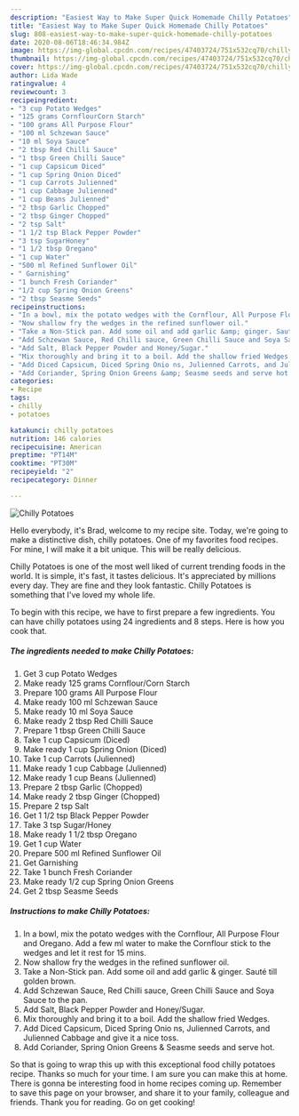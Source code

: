 ```yaml
---
description: "Easiest Way to Make Super Quick Homemade Chilly Potatoes"
title: "Easiest Way to Make Super Quick Homemade Chilly Potatoes"
slug: 808-easiest-way-to-make-super-quick-homemade-chilly-potatoes
date: 2020-08-06T18:46:34.984Z
image: https://img-global.cpcdn.com/recipes/47403724/751x532cq70/chilly-potatoes-recipe-main-photo.jpg
thumbnail: https://img-global.cpcdn.com/recipes/47403724/751x532cq70/chilly-potatoes-recipe-main-photo.jpg
cover: https://img-global.cpcdn.com/recipes/47403724/751x532cq70/chilly-potatoes-recipe-main-photo.jpg
author: Lida Wade
ratingvalue: 4
reviewcount: 3
recipeingredient:
- "3 cup Potato Wedges"
- "125 grams CornflourCorn Starch"
- "100 grams All Purpose Flour"
- "100 ml Schzewan Sauce"
- "10 ml Soya Sauce"
- "2 tbsp Red Chilli Sauce"
- "1 tbsp Green Chilli Sauce"
- "1 cup Capsicum Diced"
- "1 cup Spring Onion Diced"
- "1 cup Carrots Julienned"
- "1 cup Cabbage Julienned"
- "1 cup Beans Julienned"
- "2 tbsp Garlic Chopped"
- "2 tbsp Ginger Chopped"
- "2 tsp Salt"
- "1 1/2 tsp Black Pepper Powder"
- "3 tsp SugarHoney"
- "1 1/2 tbsp Oregano"
- "1 cup Water"
- "500 ml Refined Sunflower Oil"
- " Garnishing"
- "1 bunch Fresh Coriander"
- "1/2 cup Spring Onion Greens"
- "2 tbsp Seasme Seeds"
recipeinstructions:
- "In a bowl, mix the potato wedges with the Cornflour, All Purpose Flour and Oregano. Add a few ml water to make the Cornflour stick to the wedges and let it rest for 15 mins."
- "Now shallow fry the wedges in the refined sunflower oil."
- "Take a Non-Stick pan. Add some oil and add garlic &amp; ginger. Sauté till golden brown."
- "Add Schzewan Sauce, Red Chilli sauce, Green Chilli Sauce and Soya Sauce to the pan."
- "Add Salt, Black Pepper Powder and Honey/Sugar."
- "Mix thoroughly and bring it to a boil. Add the shallow fried Wedges."
- "Add Diced Capsicum, Diced Spring Onio ns, Julienned Carrots, and Julienned Cabbage and give it a nice toss."
- "Add Coriander, Spring Onion Greens &amp; Seasme seeds and serve hot."
categories:
- Recipe
tags:
- chilly
- potatoes

katakunci: chilly potatoes 
nutrition: 146 calories
recipecuisine: American
preptime: "PT14M"
cooktime: "PT30M"
recipeyield: "2"
recipecategory: Dinner

---
```



![Chilly Potatoes](https://img-global.cpcdn.com/recipes/47403724/751x532cq70/chilly-potatoes-recipe-main-photo.jpg)

Hello everybody, it's Brad, welcome to my recipe site. Today, we're going to make a distinctive dish, chilly potatoes. One of my favorites food recipes. For mine, I will make it a bit unique. This will be really delicious.



Chilly Potatoes is one of the most well liked of current trending foods in the world. It is simple, it's fast, it tastes delicious. It's appreciated by millions every day. They are fine and they look fantastic. Chilly Potatoes is something that I've loved my whole life.


To begin with this recipe, we have to first prepare a few ingredients. You can have chilly potatoes using 24 ingredients and 8 steps. Here is how you cook that.

<!--inarticleads1-->

##### The ingredients needed to make Chilly Potatoes:

1. Get 3 cup Potato Wedges
1. Make ready 125 grams Cornflour/Corn Starch
1. Prepare 100 grams All Purpose Flour
1. Make ready 100 ml Schzewan Sauce
1. Make ready 10 ml Soya Sauce
1. Make ready 2 tbsp Red Chilli Sauce
1. Prepare 1 tbsp Green Chilli Sauce
1. Take 1 cup Capsicum (Diced)
1. Make ready 1 cup Spring Onion (Diced)
1. Take 1 cup Carrots (Julienned)
1. Make ready 1 cup Cabbage (Julienned)
1. Make ready 1 cup Beans (Julienned)
1. Prepare 2 tbsp Garlic (Chopped)
1. Make ready 2 tbsp Ginger (Chopped)
1. Prepare 2 tsp Salt
1. Get 1 1/2 tsp Black Pepper Powder
1. Take 3 tsp Sugar/Honey
1. Make ready 1 1/2 tbsp Oregano
1. Get 1 cup Water
1. Prepare 500 ml Refined Sunflower Oil
1. Get  Garnishing
1. Take 1 bunch Fresh Coriander
1. Make ready 1/2 cup Spring Onion Greens
1. Get 2 tbsp Seasme Seeds




<!--inarticleads2-->

##### Instructions to make Chilly Potatoes:

1. In a bowl, mix the potato wedges with the Cornflour, All Purpose Flour and Oregano. Add a few ml water to make the Cornflour stick to the wedges and let it rest for 15 mins.
1. Now shallow fry the wedges in the refined sunflower oil.
1. Take a Non-Stick pan. Add some oil and add garlic &amp; ginger. Sauté till golden brown.
1. Add Schzewan Sauce, Red Chilli sauce, Green Chilli Sauce and Soya Sauce to the pan.
1. Add Salt, Black Pepper Powder and Honey/Sugar.
1. Mix thoroughly and bring it to a boil. Add the shallow fried Wedges.
1. Add Diced Capsicum, Diced Spring Onio ns, Julienned Carrots, and Julienned Cabbage and give it a nice toss.
1. Add Coriander, Spring Onion Greens &amp; Seasme seeds and serve hot.




So that is going to wrap this up with this exceptional food chilly potatoes recipe. Thanks so much for your time. I am sure you can make this at home. There is gonna be interesting food in home recipes coming up. Remember to save this page on your browser, and share it to your family, colleague and friends. Thank you for reading. Go on get cooking!
